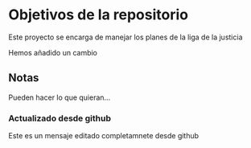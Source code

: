 # Objetivos de la repositorio

Este proyecto se encarga de manejar los planes de la liga de la justicia

Hemos añadido un cambio


## Notas
Pueden hacer lo que quieran...

### Actualizado desde github
Este es un mensaje editado completamnete desde github
